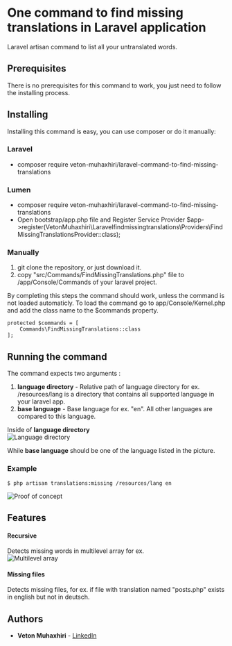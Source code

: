 # One command to find missing translations in Laravel application

Laravel artisan command to list all your untranslated words. 

## Prerequisites

There is no prerequisites for this command to work, you just need to follow the installing process.

## Installing

Installing this command is easy, you can use composer or do it manually:

### Laravel
* composer require veton-muhaxhiri/laravel-command-to-find-missing-translations

### Lumen
* composer require veton-muhaxhiri/laravel-command-to-find-missing-translations
* Open bootstrap/app.php file and Register Service Provider $app->register(VetonMuhaxhiri\Laravelfindmissingtranslations\Providers\FindMissingTranslationsProvider::class);

### Manually
1. git clone the repository, or just download it.
2. copy "src/Commands/FindMissingTranslations.php" file to /app/Console/Commands of your laravel project.

By completing this steps the command should work, unless the command is not loaded automaticly.
To load the command go to app/Console/Kernel.php and add the class name to the $commands property.

```
protected $commands = [
    Commands\FindMissingTranslations::class
];
```

## Running the command

The command expects two arguments :
1. **language directory** - Relative path of language directory for ex. /resources/lang is a directory that contains all supported language in your laravel app.
2. **base language** - Base language for ex. "en". All other languages are compared to this language.

Inside of **language directory**  
![Language directory](https://i.imgur.com/eXGlUI8.png)

While **base language** should be one of the language listed in the picture.

### Example
```
$ php artisan translations:missing /resources/lang en
```
![Proof of concept](https://imgur.com/PNxv82D.png)

## Features
#### Recursive
Detects missing words in multilevel array for ex.  
![Multilevel array](https://imgur.com/Hn4YQB7.png)

#### Missing files
Detects missing files, for ex. if file with translation named "posts.php" exists in english but not in deutsch.
## Authors

* **Veton Muhaxhiri** - [LinkedIn](https://www.linkedin.com/in/veton-muhaxhiri-815113196)